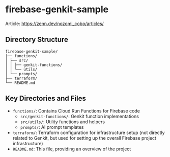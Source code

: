 # firebase-genkit-sample

Article: https://zenn.dev/nozomi_cobo/articles/

## Directory Structure

```plain
firebase-genkit-sample/
├── functions/
│ ├── src/
│ │ ├── genkit-functions/
│ │ └── utils/
│ └── prompts/
├── terraform/
└── README.md
```

## Key Directories and Files

- `functions/`: Contains Cloud Run Functions for Firebase code
  - `src/genkit-functions/`: Genkit function implementations
  - `src/utils/`: Utility functions and helpers
  - `prompts/`: AI prompt templates
- `terraform/`: Terraform configuration for infrastructure setup (not directly related to Genkit, but used for setting up the overall Firebase project infrastructure)
- `README.md`: This file, providing an overview of the project
